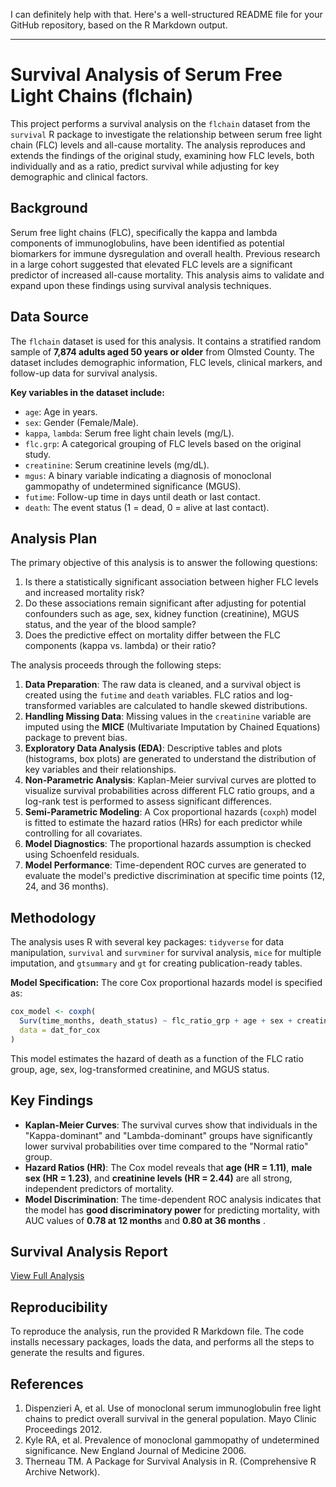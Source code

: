 I can definitely help with that. Here's a well-structured README file for your GitHub repository, based on the R Markdown output.

-----

# Survival Analysis of Serum Free Light Chains (flchain)

This project performs a survival analysis on the `flchain` dataset from the `survival` R package to investigate the relationship between serum free light chain (FLC) levels and all-cause mortality. The analysis reproduces and extends the findings of the original study, examining how FLC levels, both individually and as a ratio, predict survival while adjusting for key demographic and clinical factors.

## Background

Serum free light chains (FLC), specifically the kappa and lambda components of immunoglobulins, have been identified as potential biomarkers for immune dysregulation and overall health. Previous research in a large cohort suggested that elevated FLC levels are a significant predictor of increased all-cause mortality. This analysis aims to validate and expand upon these findings using survival analysis techniques.

## Data Source

The `flchain` dataset is used for this analysis. It contains a stratified random sample of **7,874 adults aged 50 years or older** from Olmsted County. The dataset includes demographic information, FLC levels, clinical markers, and follow-up data for survival analysis.

**Key variables in the dataset include:**

  * `age`: Age in years.
  * `sex`: Gender (Female/Male).
  * `kappa`, `lambda`: Serum free light chain levels (mg/L).
  * `flc.grp`: A categorical grouping of FLC levels based on the original study.
  * `creatinine`: Serum creatinine levels (mg/dL).
  * `mgus`: A binary variable indicating a diagnosis of monoclonal gammopathy of undetermined significance (MGUS).
  * `futime`: Follow-up time in days until death or last contact.
  * `death`: The event status (1 = dead, 0 = alive at last contact).

## Analysis Plan

The primary objective of this analysis is to answer the following questions:

1.  Is there a statistically significant association between higher FLC levels and increased mortality risk?
2.  Do these associations remain significant after adjusting for potential confounders such as age, sex, kidney function (creatinine), MGUS status, and the year of the blood sample?
3.  Does the predictive effect on mortality differ between the FLC components (kappa vs. lambda) or their ratio?

The analysis proceeds through the following steps:

1.  **Data Preparation**: The raw data is cleaned, and a survival object is created using the `futime` and `death` variables. FLC ratios and log-transformed variables are calculated to handle skewed distributions.
2.  **Handling Missing Data**: Missing values in the `creatinine` variable are imputed using the **MICE** (Multivariate Imputation by Chained Equations) package to prevent bias.
3.  **Exploratory Data Analysis (EDA)**: Descriptive tables and plots (histograms, box plots) are generated to understand the distribution of key variables and their relationships.
4.  **Non-Parametric Analysis**: Kaplan-Meier survival curves are plotted to visualize survival probabilities across different FLC ratio groups, and a log-rank test is performed to assess significant differences.
5.  **Semi-Parametric Modeling**: A Cox proportional hazards (`coxph`) model is fitted to estimate the hazard ratios (HRs) for each predictor while controlling for all covariates.
6.  **Model Diagnostics**: The proportional hazards assumption is checked using Schoenfeld residuals.
7.  **Model Performance**: Time-dependent ROC curves are generated to evaluate the model's predictive discrimination at specific time points (12, 24, and 36 months).

## Methodology

The analysis uses R with several key packages: `tidyverse` for data manipulation, `survival` and `survminer` for survival analysis, `mice` for multiple imputation, and `gtsummary` and `gt` for creating publication-ready tables.

**Model Specification:**
The core Cox proportional hazards model is specified as:

```r
cox_model <- coxph(
  Surv(time_months, death_status) ~ flc_ratio_grp + age + sex + creatinine_log + mgus,
  data = dat_for_cox
)
```

This model estimates the hazard of death as a function of the FLC ratio group, age, sex, log-transformed creatinine, and MGUS status.

## Key Findings

  - **Kaplan-Meier Curves**: The survival curves show that individuals in the "Kappa-dominant" and "Lambda-dominant" groups have significantly lower survival probabilities over time compared to the "Normal ratio" group.
  - **Hazard Ratios (HR)**: The Cox model reveals that **age (HR = 1.11)**, **male sex (HR = 1.23)**, and **creatinine levels (HR = 2.44)** are all strong, independent predictors of mortality.
  - **Model Discrimination**: The time-dependent ROC analysis indicates that the model has **good discriminatory power** for predicting mortality, with AUC values of **0.78 at 12 months** and **0.80 at 36 months** .

## Survival Analysis Report
[View Full Analysis]()

## Reproducibility

To reproduce the analysis, run the provided R Markdown file. The code installs necessary packages, loads the data, and performs all the steps to generate the results and figures.

## References

1.  Dispenzieri A, et al. Use of monoclonal serum immunoglobulin free light chains to predict overall survival in the general population. Mayo Clinic Proceedings 2012.
2.  Kyle RA, et al. Prevalence of monoclonal gammopathy of undetermined significance. New England Journal of Medicine 2006.
3.  Therneau TM. A Package for Survival Analysis in R. (Comprehensive R Archive Network).
